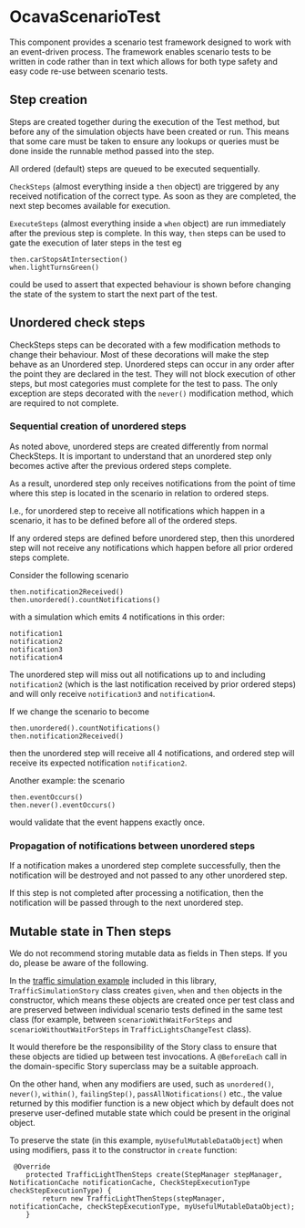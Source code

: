 # OcavaScenarioTest

This component provides a scenario test framework designed to work with an event-driven process.
The framework enables scenario tests to be written in code rather than in text which allows for both type safety and easy code re-use between scenario tests.

## Step creation

Steps are created together during the execution of the Test method, but before any of the simulation objects have been created or run.  This means that some care must be taken to ensure any lookups or queries must be done inside the runnable method passed into the step.

All ordered (default) steps are queued to be executed sequentially.

`CheckSteps` (almost everything inside a `then` object) are triggered by any received notification of the correct type.  As soon as they are completed, the next step becomes available for execution.

`ExecuteSteps` (almost everything inside a `when` object) are run immediately after the previous step is complete.  In this way, `then` steps can be used to gate the execution of later steps in the test eg

```
then.carStopsAtIntersection()
when.lightTurnsGreen()
```

could be used to assert that expected behaviour is shown before changing the state of the system to start the next part of the test.

## Unordered check steps

CheckSteps steps can be decorated with a few modification methods to change their behaviour.  Most of these decorations will make the step behave as an Unordered step.  Unordered steps can occur in any order after the point they are declared in the test. They will not block execution of other steps, but most categories must complete for the test to pass. The only exception are steps decorated with the `never()` modification method, which are required to not complete.

### Sequential creation of unordered steps

As noted above, unordered steps are created differently from normal CheckSteps. It is important to understand that an unordered step only becomes active after the previous ordered steps complete.

As a result, unordered step only receives notifications from the point of time where this step is located in the scenario in relation to ordered steps.

I.e., for unordered step to receive all notifications which happen in a scenario, it has to be defined before all of the ordered steps.

If any ordered steps are defined before unordered step, then this unordered step will not receive any notifications which happen before all prior ordered steps complete.

Consider the following scenario
```
then.notification2Received()
then.unordered().countNotifications()
```
with a simulation which emits 4 notifications in this order:
```
notification1
notification2
notification3
notification4
```
The unordered step will miss out all notifications up to and including `notification2` (which is the last notification 
received by prior ordered steps) and will only receive `notification3` and `notification4`.

If we change the scenario to become
```
then.unordered().countNotifications()
then.notification2Received()
```
then the unordered step will receive all 4 notifications, and ordered step will receive its expected notification `notification2`.

Another example: the scenario
```
then.eventOccurs()
then.never().eventOccurs()
```
would validate that the event happens exactly once.

### Propagation of notifications between unordered steps

If a notification makes a unordered step complete successfully, then the notification will be destroyed and not passed to
any other unordered step.

If this step is not completed after processing a notification, then the notification will be passed through to
the next unordered step.

## Mutable state in Then steps

We do not recommend storing mutable data as fields in Then steps. If you do, please be aware of the following.

In the [traffic simulation example](TrafficLightSimulation/) included in this library, `TrafficSimulationStory` class creates `given`, `when` and `then` objects
in the constructor, which means these objects are created once per test class and are preserved between
individual scenario tests defined in the same test class
(for example, between `scenarioWithWaitForSteps` and `scenarioWithoutWaitForSteps` in `TrafficLightsChangeTest` class).

It would therefore be the responsibility of the Story class to ensure that these objects are tidied up between test invocations.
A `@BeforeEach` call in the domain-specific Story superclass may be a suitable approach.

On the other hand, when any modifiers are used, such as `unordered()`, `never()`,
`within()`, `failingStep()`, `passAllNotifications()` etc., the value returned by 
this modifier function is a new object which by default does not preserve user-defined mutable
state which could be present in the original object.

To preserve the state (in this example, `myUsefulMutableDataObject`) when using modifiers, pass it to the constructor
in `create` function:
```
 @Override
    protected TrafficLightThenSteps create(StepManager stepManager, NotificationCache notificationCache, CheckStepExecutionType checkStepExecutionType) {
        return new TrafficLightThenSteps(stepManager, notificationCache, checkStepExecutionType, myUsefulMutableDataObject);
    }
```